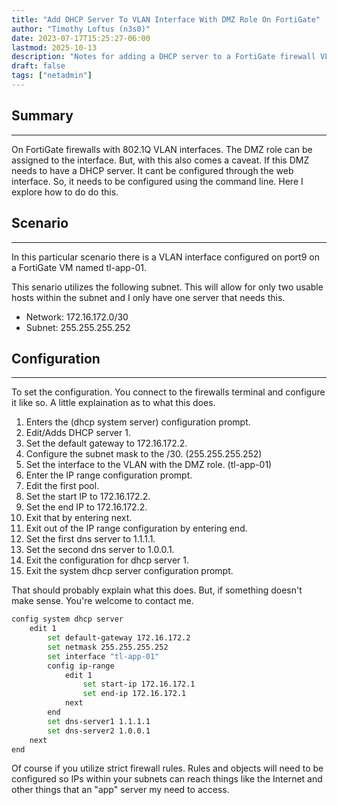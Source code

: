 ```yaml
---
title: "Add DHCP Server To VLAN Interface With DMZ Role On FortiGate"
author: "Timothy Loftus (n3s0)"
date: 2023-07-17T15:25:27-06:00
lastmod: 2025-10-13
description: "Notes for adding a DHCP server to a FortiGate firewall VLAN interface with the DMZ role through cli."
draft: false
tags: ["netadmin"]
---
```


## Summary
---

On FortiGate firewalls with 802.1Q VLAN interfaces. The DMZ role can be
assigned to the interface. But, with this also comes a caveat. If this
DMZ needs to have a DHCP server. It cant be configured through the web
interface. So, it needs to be configured using the command line. Here I
explore how to do do this.

## Scenario
---

In this particular scenario there is a VLAN interface configured on
port9 on a FortiGate VM named tl-app-01.

This senario utilizes the following subnet. This will allow for only two
usable hosts within the subnet and I only have one server that needs
this.

- Network: 172.16.172.0/30
- Subnet: 255.255.255.252

## Configuration
---

To set the configuration. You connect to the firewalls terminal and
configure it like so. A little explaination as to what this does.

1. Enters the (dhcp system server) configuration prompt.
2. Edit/Adds DHCP server 1.
3. Set the default gateway to 172.16.172.2.
4. Configure the subnet mask to the /30. (255.255.255.252)
5. Set the interface to the VLAN with the DMZ role. (tl-app-01)
6. Enter the IP range configuration prompt.
7. Edit the first pool.
8. Set the start IP to 172.16.172.2.
9. Set the end IP to 172.16.172.2.
10. Exit that by entering next.
11. Exit out of the IP range configuration by entering end.
12. Set the first dns server to 1.1.1.1.
13. Set the second dns server to 1.0.0.1.
14. Exit the configuration for dhcp server 1.
15. Exit the system dhcp server configuration prompt.

That should probably explain what this does. But, if something doesn't
make sense. You're welcome to contact me.

```sh
config system dhcp server
    edit 1
        set default-gateway 172.16.172.2
        set netmask 255.255.255.252
        set interface "tl-app-01"
        config ip-range
            edit 1
                set start-ip 172.16.172.1
                set end-ip 172.16.172.1
            next
        end
        set dns-server1 1.1.1.1
        set dns-server2 1.0.0.1
    next
end
```

Of course if you utilize strict firewall rules. Rules and objects will
need to be configured so IPs within your subnets can reach things like the
Internet and other things that an "app" server my need to access.

